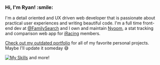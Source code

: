 <h3><b>Hi, I'm Ryan! :smile:</b></h3>

I'm a detail oriented and UX driven web developer that is passionate about practical user experiences and writing beautiful code. I'm a full time front-end dev at <a href="https://github.com/familysearch" target="_blank">@FamilySearch</a> and I own and maintain [Nyoom](https://nyoom.app), a stat tracking and comparison web app for [iRacing](https://iracing.com) members.

<a href="https://ryanbey.github.io/portfolio/" target="_blank">Check out my outdated portfolio</a> for all of my favorite personal projects. Maybe I'll update it someday 😅

[![My Skills](https://skillicons.dev/icons?i=react,nextjs,js,html,css,scss,cypress,jest)](https://skillicons.dev) and more!

